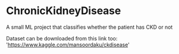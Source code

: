 # ChronicKidneyDisease
A small ML project that classifies whether the patient has CKD or not

Dataset can be downloaded from this link too:
'https://www.kaggle.com/mansoordaku/ckdisease'

